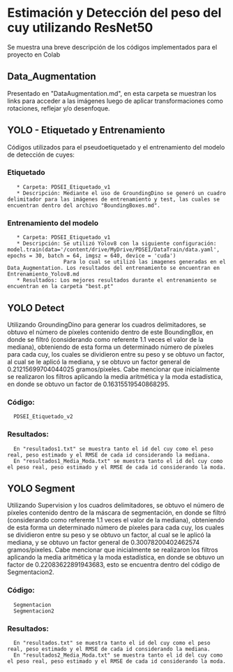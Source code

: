 # Estimación y Detección del peso del cuy utilizando ResNet50

Se muestra una breve descripción de los códigos implementados para el proyecto en Colab

## Data_Augmentation   
   Presentado en "DataAugmentation.md", en esta carpeta se muestran los links para acceder a las imágenes luego de aplicar transformaciones como rotaciones, reflejar y/o desenfoque.
   
## YOLO - Etiquetado y Entrenamiento   
   Códigos utilizados para el pseudoetiquetado y el entrenamiento del modelo de detección de cuyes:

   ### Etiquetado
       * Carpeta: PDSEI_Etiquetado_v1
       * Descripción: Mediante el uso de GroundingDino se generó un cuadro delimitador para las imágenes de entrenamiento y test, las cuales se encuentran dentro del archivo "BoundingBoxes.md".
       
   ### Entrenamiento del modelo
       * Carpeta: PDSEI_Etiquetado_v1 
       * Descripción: Se utilizó Yolov8 con la siguiente configuración: model.train(data='/content/drive/MyDrive/PDSEI/DataTrain/data.yaml', epochs = 30, batch = 64, imgsz = 640, device = 'cuda')
                      Para lo cual se utilizó las imagenes generadas en el Data_Augmentation. Los resultados del entrenamiento se encuentran en Entrenamiento_Yolov8.md
       * Resultados: Los mejores resultados durante el entrenamiento se encuentran en la carpeta "best.pt"
## YOLO Detect
  Utilizando GroundingDino para generar los cuadros delimitadores, se obtuvo el número de píxeles contenido dentro de este BoundingBox, en donde se filtró (considerando como referente 1.1 veces el valor de la mediana), obteniendo de esta forma un determinado número de píxeles para cada cuy, los cuales se dividieron entre su peso y se obtuvo un factor, al cual se le aplicó la mediana, y se obtuvo un factor general de 0.21215699704044025 gramos/pixeles.
  Cabe mencionar que inicialmente se realizaron los filtros aplicando la media aritmética y la moda estadística, en donde se obtuvo un factor de 0.16315519540868295.
  ### Código:
      PDSEI_Etiquetado_v2
  ### Resultados:
      En "resultados1.txt" se muestra tanto el id del cuy como el peso real, peso estimado y el RMSE de cada id considerando la mediana.
      En "resultados1_Media_Moda.txt" se muestra tanto el id del cuy como el peso real, peso estimado y el RMSE de cada id considerando la moda.
  ## YOLO Segment
  Utilizando Supervision y los cuadros delimitadores, se obtuvo el número de píxeles contenido dentro de la máscara de segmentación, en donde se filtró (considerando como referente 1.1 veces el valor de la mediana), obteniendo de esta forma un determinado número de píxeles para cada cuy, los cuales se dividieron entre su peso y se obtuvo un factor, al cual se le aplicó la mediana, y se obtuvo un factor general de 0.30078200402462574 gramos/pixeles.
  Cabe mencionar que inicialmente se realizaron los filtros aplicando la media aritmética y la moda estadística, en donde se obtuvo un factor de 0.22083622891943683, esto se encuentra dentro del código de Segmentacion2.
  ### Código:
      Segmentacion
      Segmentacion2
  ### Resultados:
      En "resultados.txt" se muestra tanto el id del cuy como el peso real, peso estimado y el RMSE de cada id considerando la mediana.
      En "resultados2_Media_Moda.txt" se muestra tanto el id del cuy como el peso real, peso estimado y el RMSE de cada id considerando la moda.

